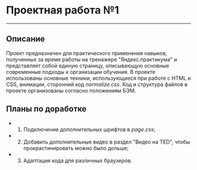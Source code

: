 # Проектная работа №1
____

## Описание
Проект предназначен для практического применения навыков, полученных за время работы на тренажере "Яндекс.практикума" и представляет собой единую страницу, описывающую основные современные подходы к организации обучения.
В проекте использованы основные техники, использующиеся при работе с HTML и CSS, анимации, сторонний код *normalize.css*.
Код и структура файлов в проекте организованы согласно положениям БЭМ.

## Планы по доработке
- 1. Подключение дополнительных шрифтов в *page.css*;
- 2. Добавить дополнительные видео в раздел "Видео нa TED", чтобы прокрастинировать можно было дольше;
- 3. Адаптация кода для различных браузеров.

